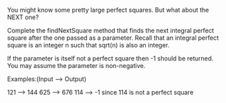 You might know some pretty large perfect squares. But what about the NEXT one?

Complete the findNextSquare method that finds the next integral perfect square after the one passed as a parameter.
Recall that an integral perfect square is an integer n such that sqrt(n) is also an integer.

If the parameter is itself not a perfect square then -1 should be returned. You may assume the parameter is
non-negative.

Examples:(Input --> Output)

121 --> 144 
625 --> 676 
114 --> -1 since 114 is not a perfect square